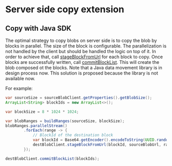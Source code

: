 # Server side copy extension

## Copy with Java SDK

The optimal strategy to copy blobs on server side is to copy the blob by blocks in parallel.
The size of the block is configurable. The parallelization is not handled by the client but should be handled the logic on top of it.
In order to achieve that, call [stageBlockFromUrl](https://docs.microsoft.com/en-us/java/api/com.azure.storage.blob.specialized.blockblobclient.stageblockfromurl?view=azure-java-stable) for each block to copy.
Once blocks are successfully written, call [commitBlockList](https://docs.microsoft.com/en-us/java/api/com.azure.storage.blob.specialized.blockblobclient.commitblocklist?view=azure-java-stable).
This will create the blob composed ot the blocks.
Note that a Java data movement library is in design process now. This solution is proposed because the library is not available now.

For example:
```java
var sourceSize = sourceBlobClient.getProperties().getBlobSize();
ArrayList<String> blockIds = new ArrayList<>();

var blockSize = 8 * 1024 * 1024;

var blobRanges = buildRanges(sourceSize, blockSize);
blobRanges.parallelStream()
        .forEach(range -> {
            // BlockId of the destination block
            var blockId = Base64.getEncoder().encodeToString(UUID.randomUUID().toString().getBytes(StandardCharsets.UTF_8));
            destBlobClient.stageBlockFromUrl(blockId, sourceBlobUrl, range);
        });

destBlobClient.commitBlockList(blockIds);
```